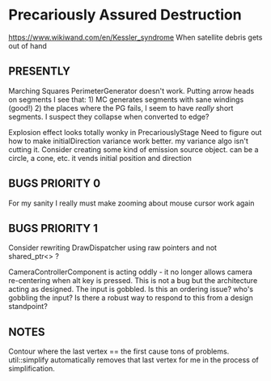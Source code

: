 # Precariously Assured Destruction
https://www.wikiwand.com/en/Kessler_syndrome
When satellite debris gets out of hand

## PRESENTLY

Marching Squares
PerimeterGenerator doesn't work.
Putting arrow heads on segments I see that:
	1) MC generates segments with sane windings (good!)
	2) the places where the PG fails, I seem to have *really* short segments. I suspect they collapse when converted to edge?

Explosion effect looks totally wonky in PrecariouslyStage
	Need to figure out how to make initialDirection variance work better. my variance algo isn't cutting it.
		Consider creating some kind of emission source object. can be a circle, a cone, etc. it vends initial position and direction

## BUGS PRIORITY 0

For my sanity I really must make zooming about mouse cursor work again

## BUGS PRIORITY 1

Consider rewriting DrawDispatcher using raw pointers and not shared_ptr<> ?

CameraControllerComponent is acting oddly - it no longer allows camera re-centering when alt key is pressed.
	This is not a bug but the architecture acting as designed. The input is gobbled.
	Is this an ordering issue? who's gobbling the input?
	Is there a robust way to respond to this from a design standpoint?

## NOTES
Contour where the last vertex == the first cause tons of problems. util::simplify automatically removes that last vertex for me in the process of simplification.
